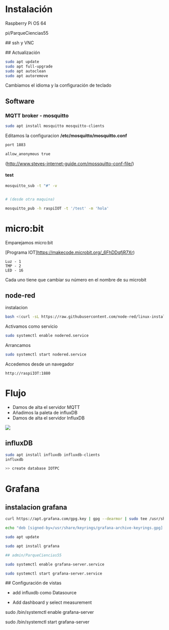 # Instalación

Raspberry Pi OS 64

pi/ParqueCiencias55

## ssh y VNC

## Actualización


```sh
sudo apt update
sudo apt full-upgrade
sudo apt autoclean
sudo apt autoremove
```

Cambiamos el idioma y la configuración de teclado   


## Software

### MQTT broker - mosquitto

```sh
sudo apt install mosquitto mosquitto-clients
```

Editamos la configuracion __/etc/mosquitto/mosquitto.conf__

```sh
port 1883

allow_anonymous true
```

(http://www.steves-internet-guide.com/mossquitto-conf-file/)

#### test

```sh
mosquitto_sub -t "#" -v


# (desde otra maquina)

mosquitto_pub -h raspiIOT -t '/test' -m 'hola'
```

# micro:bit

Emparejamos micro:bit

[Programa IOT]https://makecode.microbit.org/_6FhDDqfjR7Xr)

```
Luz - 1
TMP - 2
LED - 16
```

Cada uno tiene que cambiar su número en el nombre de su microbit

## node-red

instalacion

```sh 
bash <(curl -sL https://raw.githubusercontent.com/node-red/linux-installers/master/deb/update-nodejs-and-nodered)
```

Activamos como servicio

```sh
sudo systemctl enable nodered.service
````

Arrancamos

```sh
sudo systemctl start nodered.service
````

Accedemos desde un navegador

```
http://raspiIOT:1880
```

# Flujo

* Damos de alta el servidor MQTT
* Añadimos la paleta de influxDB
* Damos de alta el servidor InfluxDB

![](./images/instalacion/flujo_IOTbit_.png)

## influxDB

```sh
sudo apt install influxdb influxdb-clients
influxdb

>> create database IOTPC
```

# Grafana

## instalacion grafana

```sh
curl https://apt.grafana.com/gpg.key | gpg --dearmor | sudo tee /usr/share/keyrings/grafana-archive-keyrings.gpg >/dev/null

echo "deb [signed-by=/usr/share/keyrings/grafana-archive-keyrings.gpg] https://apt.grafana.com stable main" | sudo tee /etc/apt/sources.list.d/grafana.list

sudo apt update 

sudo apt install grafana

## admin/ParqueCiencias55

sudo systemctl enable grafana-server.service

sudo systemctl start grafana-server.service
```

## Configuración de vistas


* add influxdb como Datasource

* Add dashboard y select measurement

sudo /bin/systemctl enable grafana-server

sudo /bin/systemctl start grafana-server




